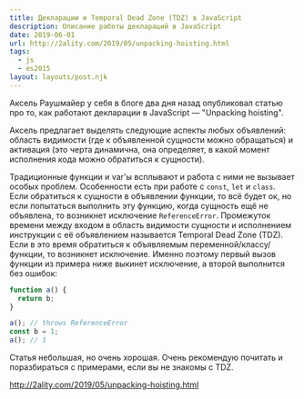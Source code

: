 ```yaml
---
title: Декларации и Temporal Dead Zone (TDZ) в JavaScript
description: Описание работы деклараций в JavaScript
date: 2019-06-01
url: http://2ality.com/2019/05/unpacking-hoisting.html
tags:
  - js
  - es2015
layout: layouts/post.njk
---
```

Аксель Раушмайер у себя в блоге два дня назад опубликовал статью про то, как работают декларации в JavaScript — "Unpacking hoisting".

Аксель предлагает выделять следующие аспекты любых объявлений: область видимости (где к объявленной сущности можно обращаться) и активация (это черта динамична, она определяет, в какой момент исполнения кода можно обратиться к сущности).

Традиционные функции и var'ы всплывают и работа с ними не вызывает особых проблем. Особенности есть при работе с `const`, `let` и `class`. Если обратиться к сущности в объявлении функции, то всё будет ок, но если попытаться выполнить эту функцию, когда сущность ещё не объявлена, то возникнет исключение `ReferenceError`. Промежуток времени между входом в область видимости сущности и исполнением инструкции с её объявлением называется Temporal Dead Zone (TDZ). Если в это время обратиться к объявляемым переменной/классу/функции, то возникнет исключение. Именно поэтому первый вызов функции из примера ниже выкинет исключение, а второй выполнится без ошибок:
```js
function a() {
  return b;
}

a(); // throws ReferenceError
const b = 1;
a(); // 1
```

Статья небольшая, но очень хорошая. Очень рекомендую почитать и поразбираться с примерами, если вы не знакомы с TDZ.

http://2ality.com/2019/05/unpacking-hoisting.html
